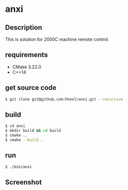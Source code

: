 # anxi

## Description

This is solution for 2000C machine remote control.

## requirements

- CMake 3.22.0
- C++14
  
## get source code

```bash
$ git clone git@github.com:hhool/anxi.git --recursive
```

## build

```bash
$ cd anxi
$ mkdir build && cd build
$ cmake ..
$ cmake --build .
```

## run

```bash
$ ./bin/anxi
```

## Screenshot
